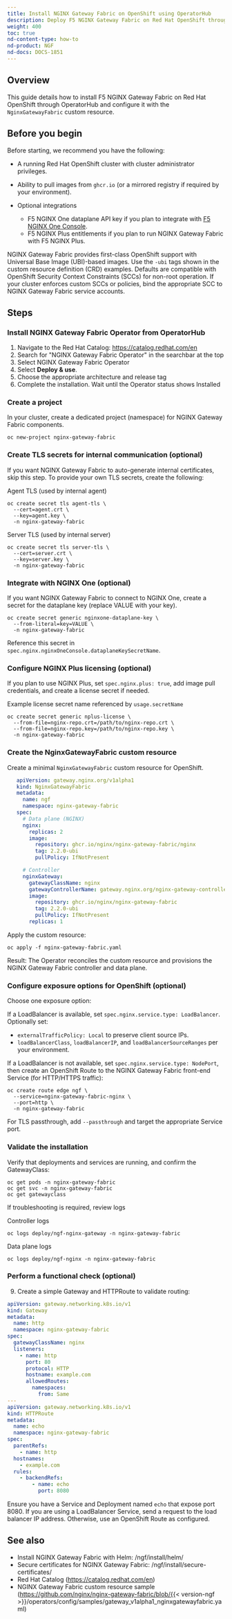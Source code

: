 ```yaml
---
title: Install NGINX Gateway Fabric on OpenShift using OperatorHub
description: Deploy F5 NGINX Gateway Fabric on Red Hat OpenShift through OperatorHub and configure it using the NginxGatewayFabric custom resource.
weight: 400
toc: true
nd-content-type: how-to
nd-product: NGF
nd-docs: DOCS-1851
---
```


## Overview

This guide details how to install F5 NGINX Gateway Fabric on Red Hat OpenShift through OperatorHub and configure it with the `NginxGatewayFabric` custom resource.

## Before you begin

Before starting, we recommend you have the following:

- A running Red Hat OpenShift cluster with cluster administrator privileges.
- Ability to pull images from `ghcr.io` (or a mirrored registry if required by your environment).

- Optional integrations
  - F5 NGINX One dataplane API key if you plan to integrate with [F5 NGINX One Console](https://docs.nginx.com/nginx-one/).
  - F5 NGINX Plus entitlements if you plan to run NGINX Gateway Fabric with F5 NGINX Plus.

NGINX Gateway Fabric provides first-class OpenShift support with Universal Base Image (UBI)-based images. Use the `-ubi` tags shown in the custom resource definition (CRD) examples. Defaults are compatible with OpenShift Security Context Constraints (SCCs) for non-root operation. If your cluster enforces custom SCCs or policies, bind the appropriate SCC to NGINX Gateway Fabric service accounts.

## Steps

### Install NGINX Gateway Fabric Operator from OperatorHub

  1. Navigate to the Red Hat Catalog: https://catalog.redhat.com/en  
  2. Search for "NGINX Gateway Fabric Operator" in the searchbar at the top
  3. Select NGINX Gateway Fabric Operator
  4. Select **Deploy & use**. 
  5. Choose the appropriate architecture and release tag
  6. Complete the installation. Wait until the Operator status shows Installed

### Create a project

In your cluster, create a dedicated project (namespace) for NGINX Gateway Fabric components.

```shell
oc new-project nginx-gateway-fabric
```

### Create TLS secrets for internal communication (optional)

If you want NGINX Gateway Fabric to auto-generate internal certificates, skip this step. To provide your own TLS secrets, create the following:

Agent TLS (used by internal agent)

```shell
oc create secret tls agent-tls \
  --cert=agent.crt \
  --key=agent.key \
  -n nginx-gateway-fabric
```

Server TLS (used by internal server)

```shell
oc create secret tls server-tls \
  --cert=server.crt \
  --key=server.key \
  -n nginx-gateway-fabric
```

### Integrate with NGINX One (optional)

If you want NGINX Gateway Fabric to connect to NGINX One, create a secret for the dataplane key (replace VALUE with your key).

```shell
oc create secret generic nginxone-dataplane-key \
  --from-literal=key=VALUE \
  -n nginx-gateway-fabric
```

Reference this secret in `spec.nginx.nginxOneConsole.dataplaneKeySecretName`.

### Configure NGINX Plus licensing (optional)

If you plan to use NGINX Plus, set `spec.nginx.plus: true`, add image pull credentials, and create a license secret if needed.

Example license secret name referenced by `usage.secretName`

```shell
oc create secret generic nplus-license \
  --from-file=nginx-repo.crt=/path/to/nginx-repo.crt \
  --from-file=nginx-repo.key=/path/to/nginx-repo.key \
  -n nginx-gateway-fabric
```

### Create the NginxGatewayFabric custom resource

Create a minimal `NginxGatewayFabric` custom resource for OpenShift.

```yaml
   apiVersion: gateway.nginx.org/v1alpha1
   kind: NginxGatewayFabric
   metadata:
     name: ngf
     namespace: nginx-gateway-fabric
   spec:
     # Data plane (NGINX)
     nginx:
       replicas: 2
       image:
         repository: ghcr.io/nginx/nginx-gateway-fabric/nginx
         tag: 2.2.0-ubi
         pullPolicy: IfNotPresent

     # Controller
     nginxGateway:
       gatewayClassName: nginx
       gatewayControllerName: gateway.nginx.org/nginx-gateway-controller
       image:
         repository: ghcr.io/nginx/nginx-gateway-fabric
         tag: 2.2.0-ubi
         pullPolicy: IfNotPresent
       replicas: 1
   ```

Apply the custom resource:

```shell
oc apply -f nginx-gateway-fabric.yaml
```

Result: The Operator reconciles the custom resource and provisions the NGINX Gateway Fabric controller and data plane.

### Configure exposure options for OpenShift (optional)

Choose one exposure option:

If a LoadBalancer is available, set `spec.nginx.service.type: LoadBalancer`. Optionally set:

- `externalTrafficPolicy: Local` to preserve client source IPs.
- `loadBalancerClass`, `loadBalancerIP`, and `loadBalancerSourceRanges` per your environment.

If a LoadBalancer is not available, set `spec.nginx.service.type: NodePort`, then create an OpenShift Route to the NGINX Gateway Fabric front-end Service (for HTTP/HTTPS traffic):

```shell
oc create route edge ngf \
  --service=nginx-gateway-fabric-nginx \
  --port=http \
  -n nginx-gateway-fabric
```

For TLS passthrough, add `--passthrough` and target the appropriate Service port.

### Validate the installation

Verify that deployments and services are running, and confirm the GatewayClass:

```shell
oc get pods -n nginx-gateway-fabric
oc get svc -n nginx-gateway-fabric
oc get gatewayclass
```

If troubleshooting is required, review logs

Controller logs

```shell
oc logs deploy/ngf-nginx-gateway -n nginx-gateway-fabric
```

Data plane logs

```shell
oc logs deploy/ngf-nginx -n nginx-gateway-fabric
```

### Perform a functional check (optional)

9. Create a simple Gateway and HTTPRoute to validate routing:

```yaml
apiVersion: gateway.networking.k8s.io/v1
kind: Gateway
metadata:
  name: http
  namespace: nginx-gateway-fabric
spec:
  gatewayClassName: nginx
  listeners:
    - name: http
      port: 80
      protocol: HTTP
      hostname: example.com
      allowedRoutes:
        namespaces:
          from: Same
---
apiVersion: gateway.networking.k8s.io/v1
kind: HTTPRoute
metadata:
  name: echo
  namespace: nginx-gateway-fabric
spec:
  parentRefs:
    - name: http
  hostnames:
    - example.com
  rules:
    - backendRefs:
        - name: echo
          port: 8080
```

Ensure you have a Service and Deployment named `echo` that expose port 8080. If you are using a LoadBalancer Service, send a request to the load balancer IP address. Otherwise, use an OpenShift Route as configured.

## See also

- Install NGINX Gateway Fabric with Helm: /ngf/install/helm/
- Secure certificates for NGINX Gateway Fabric: /ngf/install/secure-certificates/
- Red Hat Catalog (https://catalog.redhat.com/en)
- NGINX Gateway Fabric custom resource sample (https://github.com/nginx/nginx-gateway-fabric/blob/{{< version-ngf >}}/operators/config/samples/gateway_v1alpha1_nginxgatewayfabric.yaml)
